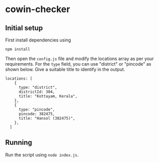 # cowin-checker

## Initial setup

First install dependencies using

`npm install`

Then open the `config.js` file and modify the locations array as per your requirements. For the `type` field, you can use "district" or "pincode" as shown below. Give a suitable title to identify in the output.

```
locations: [
    {
      type: "district",
      districtId: 304,
      title: "Kottayam, Kerala",
    },
    {
      type: "pincode",
      pincode: 382475,
      title: "Hansol (382475)",
    },
  ]
```

## Running

Run the script using `node index.js`.
